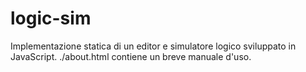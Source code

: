 # logic-sim
Implementazione statica di un editor e simulatore logico sviluppato in JavaScript.
./about.html contiene un breve manuale d'uso.
